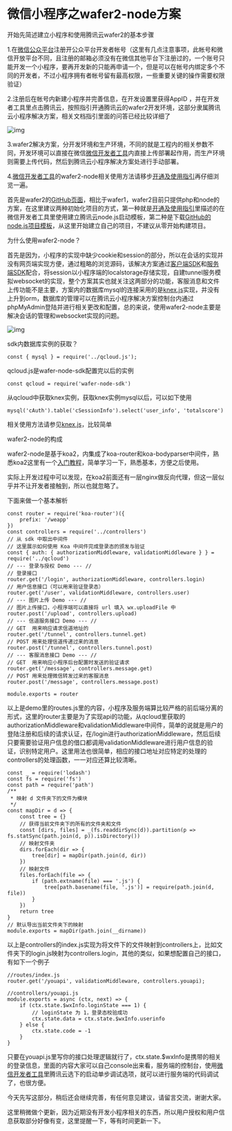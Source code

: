 #  微信小程序之wafer2-node方案

开始先简述建立小程序和使用腾讯云wafer2的基本步骤

1.在[微信公众平台](https://mp.weixin.qq.com/)注册开公众平台开发者帐号（这里有几点注意事项，此帐号和微信开放平台不同，且注册的邮箱必须没有在微信其他平台下注册过的，一个账号只能开发一个小程序，要再开发新的只能再申请一个，但是可以在帐号内绑定多个不同的开发者，不过小程序拥有者帐号留有最高权限，一些重要关键的操作需要权限验证）

2.注册后在帐号内新建小程序并完善信息，在开发设置里获得AppID ，并在开发者工具里点击腾讯云，按照指引开通腾讯云的wafer2开发环境，这部分隶属腾讯云小程序解决方案，相关文档指引里面的问答已经比较详细了

![img](https://pic2.zhimg.com/v2-29bbc7c09744a0717f8d8f8bd2378a85_b.jpg)

3.wafer2解决方案，分开发环境和生产环境，不同的就是工程内的相关参数不同，开发环境可以直接在微信[微信开发者工具](https://mp.weixin.qq.com/debug/wxadoc/dev/devtools/devtools.html)内直接上传部署起作用，而生产环境则需要上传代码，然后到腾讯云小程序解决方案处进行手动部署。

4.[微信开发者工具](https://mp.weixin.qq.com/debug/wxadoc/dev/devtools/devtools.html)的wafer2-node相关使用方法请移步[开通及使用指引](https://cloud.tencent.com/document/product/619/11447)再仔细浏览一遍。

首先是wafer2的[GitHub页面](https://github.com/tencentyun/wafer2-quickstart)，相比于wafer1，wafer2目前只提供php和node的方案，在这里建议两种初始化项目的方式，第一种就是[开通及使用指引](https://cloud.tencent.com/document/product/619/11447)里描述的在微信开发者工具里使用建立腾讯云node.js启动模板，第二种是下载[GitHub的node.js项目模板](https://github.com/tencentyun/wafer2-quickstart-nodejs)，从这里开始建立自己的项目，不建议从零开始构建项目。

为什么使用wafer2-node？

首先是因为，小程序的实现中缺少cookie和session的部分，所以在会话的实现并没有网页端实现方便，通过粗略的浏览源码，该解决方案通过[客户端SDK](https://github.com/tencentyun/wafer-client-sdk)和[服务端SDK](https://github.com/tencentyun/wafer2-node-sdk)配合，将session以小程序端的localstorage存储实现，自建tunnel服务模拟websocket的实现，整个方案其实也就关注这两部分的功能，客服消息和文件上传功能不是主要，方案内的数据库mysql的连接采用的是[knex.js](http://knexjs.org/)实现，并没有上升到orm，数据库的管理可以在腾讯云小程序解决方案控制台内通过phpMyAdmin登陆并进行相关更改和配置，总的来说，使用wafer2-node主要是解决会话的管理和websocket实现的问题。

![img](https://pic4.zhimg.com/v2-a2ed4d9b2bfa88af17400bc857c03382_b.jpg)

sdk内数据库实例的获取？

```
const { mysql } = require('../qcloud.js');
```

qcloud.js是wafer-node-sdk配置完以后的实例

```
const qcloud = require('wafer-node-sdk')
```

从qcloud中获取knex实例，获取knex实例mysql以后，可以如下使用

```
mysql('cAuth').table('cSessionInfo').select('user_info', 'totalscore')
```

相关使用方法请参见[knex.js](http://knexjs.org/)，比较简单

wafer2-node的构成

wafer2-node是基于koa2，内集成了koa-router和koa-bodyparser中间件，熟悉koa2这里有一个[入门教程](https://chenshenhai.github.io/koa2-note/)，简单学习一下，熟悉基本，方便之后使用。

实际上开发过程中可以发现，在koa2前面还有一层nginx做反向代理，但这一层似乎并不让开发者接触到，所以也就忽略了。

下面来做一个基本解析

```
const router = require('koa-router')({
    prefix: '/weapp'
})
const controllers = require('../controllers')
// 从 sdk 中取出中间件
// 这里展示如何使用 Koa 中间件完成登录态的颁发与验证
const { auth: { authorizationMiddleware, validationMiddleware } } = require('../qcloud')
// --- 登录与授权 Demo --- //
// 登录接口
router.get('/login', authorizationMiddleware, controllers.login)
// 用户信息接口（可以用来验证登录态）
router.get('/user', validationMiddleware, controllers.user)
// --- 图片上传 Demo --- //
// 图片上传接口，小程序端可以直接将 url 填入 wx.uploadFile 中
router.post('/upload', controllers.upload)
// --- 信道服务接口 Demo --- //
// GET  用来响应请求信道地址的
router.get('/tunnel', controllers.tunnel.get)
// POST 用来处理信道传递过来的消息
router.post('/tunnel', controllers.tunnel.post)
// --- 客服消息接口 Demo --- //
// GET  用来响应小程序后台配置时发送的验证请求
router.get('/message', controllers.message.get)
// POST 用来处理微信转发过来的客服消息
router.post('/message', controllers.message.post)

module.exports = router
```

以上是demo里的routes.js里的内容，小程序及服务端算比较严格的前后端分离的形式，这里的router主要是为了实现api的功能，从qcloud里获取的authorizationMiddleware和validationMiddleware中间件，简单的说就是用户的登陆注册和后续的请求认证，在/login进行authorizationMiddleware，然后后续只要需要验证用户信息的借口都调用validationMiddleware进行用户信息的验证，识别特定用户。这里用法也很简单，相应的接口地址对应特定的处理的controllers的处理函数，一一对应还算比较清晰。

```
const _ = require('lodash')
const fs = require('fs')
const path = require('path')
/**
 * 映射 d 文件夹下的文件为模块
 */
const mapDir = d => {
    const tree = {}
    // 获得当前文件夹下的所有的文件夹和文件
    const [dirs, files] = _(fs.readdirSync(d)).partition(p => fs.statSync(path.join(d, p)).isDirectory())
    // 映射文件夹
    dirs.forEach(dir => {
        tree[dir] = mapDir(path.join(d, dir))
    })
    // 映射文件
    files.forEach(file => {
        if (path.extname(file) === '.js') {
            tree[path.basename(file, '.js')] = require(path.join(d, file))
        }
    })
    return tree
}
// 默认导出当前文件夹下的映射
module.exports = mapDir(path.join(__dirname))
```

以上是controllers的index.js实现为将文件下的文件映射到controllers上，比如文件夹下的login.js映射为controllers.login，其他的类似，如果想配置自己的接口，有如下一个例子

```
//routes/index.js
router.get('/youapi', validationMiddleware, controllers.youapi);

//controllers/youapi.js
module.exports = async (ctx, next) => {
    if (ctx.state.$wxInfo.loginState === 1) {
        // loginState 为 1，登录态校验成功
        ctx.state.data = ctx.state.$wxInfo.userinfo
    } else {
        ctx.state.code = -1
    }
}
```

只要在youapi.js里写你的接口处理逻辑就行了，ctx.state.$wxInfo是携带的相关的登录信息，里面的内容大家可以自己console出来看，服务端的控制台，使用[微信开发者工具](https://mp.weixin.qq.com/debug/wxadoc/dev/devtools/devtools.html)里腾讯云选下的启动单步调试选项，就可以进行服务端的代码调试了，也很方便。

今天先写这部分，稍后还会继续完善，有任何意见建议，请留言交流，谢谢大家。

这里稍微做个更新，因为近期没有开发小程序相关的东西，所以用户授权和用户信息获取部分好像有变，这里提醒一下，等有时间更新一下。